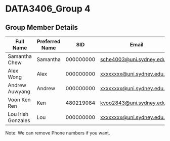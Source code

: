 # DATA3406_Group 4 

## Group Member Details 
| Full Name       | Preferred Name | SID       | Email                      | Phone     |
|-----------------|----------------|-----------|----------------------------|-----------|
| Samantha Chew   | Samantha       | 000000000 | sche4003@uni.sydney.edu.au | xxxxxxxxxx|
| Alex Wong       | Alex           | 000000000 | xxxxxxxx@uni.sydney.edu.au | xxxxxxxxxx|
| Andrew Auwyang  | Andrew         | 000000000 | xxxxxxxx@uni.sydney.edu.au | xxxxxxxxxx|
| Voon Ken Ren    | Ken            | 480219084 | kvoo2843@uni.sydney.edu.au | 0450752249|
| Lou Irish Gonzales | Lou         | 000000000 | xxxxxxxx@uni.sydney.edu.au | xxxxxxxxxx|

Note: We can remove Phone numbers if you want. 
